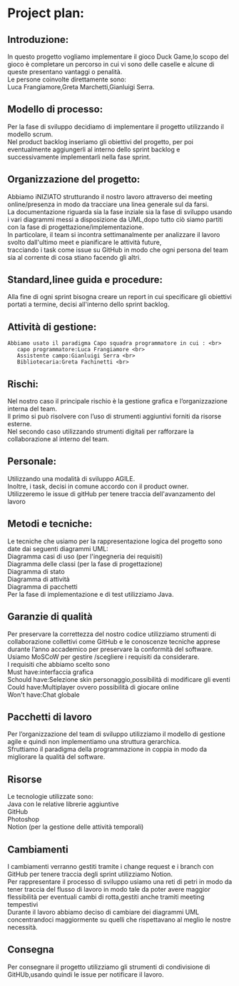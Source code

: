 # Project plan:

## Introduzione:
  In questo progetto vogliamo implementare il gioco Duck Game,lo scopo del gioco è completare un percorso in cui vi sono delle caselle e alcune di queste presentano vantaggi o penalità. <br> 
  Le persone coinvolte direttamente sono: <br> 
  Luca Frangiamore,Greta Marchetti,Gianluigi Serra. <br> 

## Modello di processo:
  Per la fase di sviluppo decidiamo di implementare il progetto utilizzando il modello scrum. <br> 
  Nel product backlog  inseriamo gli obiettivi del progetto, per poi eventualmente aggiungerli al interno dello sprint backlog e successivamente implementarli nella fase sprint. <br> 

## Organizzazione del progetto:
  Abbiamo iNIZIATO strutturando il nostro lavoro attraverso dei meeting online/presenza in modo da tracciare una linea generale sul da farsi.  <br> 
  La documentazione riguarda sia la fase inziale sia la fase di sviluppo usando i vari diagrammi messi a disposizione da UML,dopo tutto ciò siamo partiti con la fase di progettazione/implementazione. <br> 
  In particolare, il team si incontra settimanalmente per analizzare il lavoro svolto dall'ultimo meet e pianificare le attività future,  <br> 
  tracciando i task come issue su GitHub in modo che ogni persona del team sia al corrente di cosa stiano facendo gli altri.  <br> 

## Standard,linee guida e procedure:
  Alla fine di ogni sprint bisogna creare un report in cui specificare gli obiettivi portati a termine, decisi all'interno dello sprint backlog. <br> 

## Attività di gestione:
    Abbiamo usato il paradigma Capo squadra programmatore in cui : <br> 
       capo programmatore:Luca Frangiamore <br> 
       Assistente campo:Gianluigi Serra <br> 
       Bibliotecaria:Greta Fachinetti <br> 
    
## Rischi:
  Nel nostro caso il principale rischio è la gestione grafica e l’organizzazione interna del team. <br> 
  Il primo si può risolvere con l’uso di strumenti aggiuntivi forniti da risorse esterne. <br> 
  Nel secondo caso utilizzando strumenti digitali per rafforzare la collaborazione al interno del team. <br> 

## Personale:
  Utilizzando una modalità di sviluppo AGILE.  <br> 
  Inoltre, i task, decisi in comune accordo con il product owner. <br> 
  Utilizzeremo le issue di gitHub per tenere traccia dell'avanzamento del lavoro <br> 

## Metodi e tecniche:
  Le tecniche che usiamo per la rappresentazione logica del progetto sono date dai seguenti diagrammi UML: <br> 
     Diagramma casi di uso (per l'ingegneria dei requisiti) <br> 
     Diagramma delle classi (per la fase di progettazione) <br> 
     Diagramma di stato <br> 
     Diagramma di attività <br> 
     Diagramma di pacchetti <br> 
  Per la fase di implementazione e di test utilizziamo Java. <br> 

## Garanzie di qualità
  Per preservare la correttezza del nostro codice utilizziamo strumenti di collaborazione collettivi come GitHub e le conoscenze tecniche apprese durante l’anno accademico per preservare la conformità del software. <br> 
  Usiamo MoSCoW per gestire /scegliere i requisiti da considerare. <br> 
  I requisiti che abbiamo scelto sono <br> 
     Must have:interfaccia grafica <br> 
     Schould have:Selezione skin personaggio,possibilità di modificare gli eventi  <br> 
     Could have:Multiplayer ovvero possibilità di giocare online <br> 
     Won't have:Chat globale  <br> 
  
## Pacchetti di lavoro
  Per l’organizzazione del team di sviluppo utilizziamo il modello di gestione agile e quindi non implementiamo una struttura gerarchica. <br> 
  Sfruttiamo il paradigma della programmazione in coppia in modo da migliorare la qualità del software.  <br> 
  
## Risorse
  Le tecnologie utilizzate sono: <br> 
     Java con le relative librerie aggiuntive <br> 
     GitHub <br> 
     Photoshop  <br> 
     Notion (per la gestione delle attività temporali) <br> 

## Cambiamenti
  I cambiamenti verranno gestiti tramite i change request e i branch con GitHub per tenere traccia degli sprint utilizziamo Notion. <br> 
  Per rappresentare il processo di sviluppo usiamo una reti di petri in modo da tener traccia del flusso di lavoro in modo tale da poter avere maggior flessibilità per eventuali cambi di rotta,gestiti anche tramiti meeting tempestivi <br> 
  Durante il lavoro abbiamo deciso di cambiare dei diagrammi UML concentrandoci maggiormente su quelli che rispettavano al meglio le nostre necessità. <br> 
## Consegna
  Per consegnare il progetto  utilizziamo gli strumenti di condivisione di GitHUb,usando quindi le issue per notificare il lavoro. <br> 

